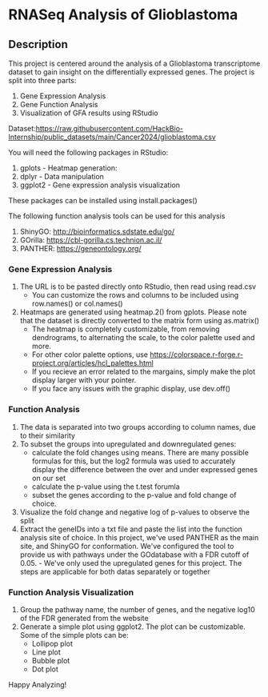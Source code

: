 # **RNASeq Analysis of Glioblastoma**
 
## **Description**
This project is centered around the analysis of a Glioblastoma transcriptome dataset to gain insight on the differentially expressed genes. The project is split into three parts:
1. Gene Expression Analysis
2. Gene Function Analysis
3. Visualization of GFA results using RStudio

Dataset:https://raw.githubusercontent.com/HackBio-Internship/public_datasets/main/Cancer2024/glioblastoma.csv

You will need the following packages in RStudio:
1. gplots - Heatmap generation: 
2. dplyr - Data manipulation
3. ggplot2 - Gene expression analysis visualization

These packages can be installed using install.packages()

The following function analysis tools can be used for this analysis
1. ShinyGO: http://bioinformatics.sdstate.edu/go/
2. GOrilla: https://cbl-gorilla.cs.technion.ac.il/
3. PANTHER: https://geneontology.org/

### **Gene Expression Analysis**
1. The URL is to be pasted directly onto RStudio, then read using read.csv
     - You can customize the rows and columns to be included using row.names() or col.names()
2. Heatmaps are generated using heatmap.2() from gplots. Please note that the dataset is directly converted to the matrix form using as.matrix() 
     - The heatmap is completely customizable, from removing dendrograms, to alternating the scale, to the color palette used and more.
     - For other color palette options, use https://colorspace.r-forge.r-project.org/articles/hcl_palettes.html
     - If you recieve an error related to the margains, simply make the plot display larger with your pointer.
     - If you face any issues with the graphic display, use dev.off()

### **Function Analysis**
1. The data is separated into two groups according to column names, due to their similarity
2. To subset the groups into upregulated and downregulated genes:
     - calculate the fold changes using means. There are many possible formulas for this, but the log2 formula was used to accurately display the difference between the over and under expressed genes on our set
     - calculate the p-value using the t.test forumla
     - subset the genes according to the p-value and fold change of choice.
4. Visualize the fold change and negative log of p-values to observe the split
5. Extract the geneIDs into a txt file and paste the list into the function analysis site of choice. In this project, we've used PANTHER as the main site, and ShinyGO for conformation. We've configured the tool to provide us with pathways under the GOdatabase with a FDR cutoff of 0.05.
        - We've only used the upregulated genes for this project. The steps are applicable for both datas separately or together

### **Function Analysis Visualization**
1. Group the pathway name, the number of genes, and the negative log10 of the FDR generated from the website
2. Generate a simple plot using ggplot2. The plot can be customizable. Some of the simple plots can be:
     - Lollipop plot
     - Line plot
     - Bubble plot
     - Dot plot

Happy Analyzing!
